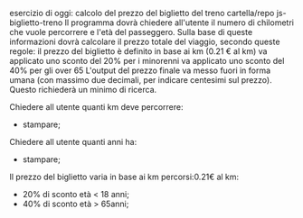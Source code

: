 esercizio di oggi: calcolo del prezzo del biglietto del treno
cartella/repo js-biglietto-treno
Il programma dovrà chiedere all'utente il numero di chilometri che vuole percorrere e l'età del passeggero.
Sulla base di queste informazioni dovrà calcolare il prezzo totale del viaggio, secondo queste regole:
il prezzo del biglietto è definito in base ai km (0.21 € al km)
va applicato uno sconto del 20% per i minorenni
va applicato uno sconto del 40% per gli over 65
L'output del prezzo finale va messo fuori in forma umana (con massimo due decimali, per indicare centesimi sul prezzo). Questo richiederà un minimo di ricerca.


Chiedere all utente quanti km deve percorrere:
 - stampare;

Chiedere all utente quanti anni ha:
 - stampare;

Il prezzo del biglietto varia in base ai km percorsi:0.21€ al km:
- 20% di sconto età < 18 anni;
- 40% di sconto età > 65anni; 